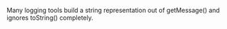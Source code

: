 Many logging tools build a string representation out of getMessage() and ignores
toString() completely.
